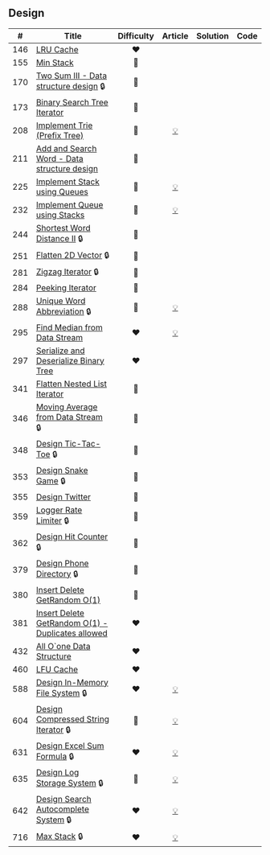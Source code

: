 
## Design

|#|Title|Difficulty|Article|Solution|Code|
|:---:|---|:---:|:---:|:---:|:---:|
|146|[LRU Cache](https://leetcode.com/problems/lru-cache) |❤️||||
|155|[Min Stack](https://leetcode.com/problems/min-stack) |💚||||
|170|[Two Sum III - Data structure design](https://leetcode.com/problems/two-sum-iii-data-structure-design) 🔒|💚||||
|173|[Binary Search Tree Iterator](https://leetcode.com/problems/binary-search-tree-iterator) |🧡||||
|208|[Implement Trie (Prefix Tree)](https://leetcode.com/problems/implement-trie-prefix-tree) |🧡|[💡](https://leetcode.com/articles/implement-trie-prefix-tree)|||
|211|[Add and Search Word - Data structure design](https://leetcode.com/problems/add-and-search-word-data-structure-design) |🧡||||
|225|[Implement Stack using Queues](https://leetcode.com/problems/implement-stack-using-queues) |💚|[💡](https://leetcode.com/articles/implement-stack-using-queues)|||
|232|[Implement Queue using Stacks](https://leetcode.com/problems/implement-queue-using-stacks) |💚|[💡](https://leetcode.com/articles/implement-queue-using-stacks)|||
|244|[Shortest Word Distance II](https://leetcode.com/problems/shortest-word-distance-ii) 🔒|🧡||||
|251|[Flatten 2D Vector](https://leetcode.com/problems/flatten-2d-vector) 🔒|🧡||||
|281|[Zigzag Iterator](https://leetcode.com/problems/zigzag-iterator) 🔒|🧡||||
|284|[Peeking Iterator](https://leetcode.com/problems/peeking-iterator) |🧡||||
|288|[Unique Word Abbreviation](https://leetcode.com/problems/unique-word-abbreviation) 🔒|🧡|[💡](https://leetcode.com/articles/unique-word-abbreviation)|||
|295|[Find Median from Data Stream](https://leetcode.com/problems/find-median-from-data-stream) |❤️|[💡](https://leetcode.com/articles/find-median-from-data-stream)|||
|297|[Serialize and Deserialize Binary Tree](https://leetcode.com/problems/serialize-and-deserialize-binary-tree) |❤️||||
|341|[Flatten Nested List Iterator](https://leetcode.com/problems/flatten-nested-list-iterator) |🧡||||
|346|[Moving Average from Data Stream](https://leetcode.com/problems/moving-average-from-data-stream) 🔒|💚||||
|348|[Design Tic-Tac-Toe](https://leetcode.com/problems/design-tic-tac-toe) 🔒|🧡||||
|353|[Design Snake Game](https://leetcode.com/problems/design-snake-game) 🔒|🧡||||
|355|[Design Twitter](https://leetcode.com/problems/design-twitter) |🧡||||
|359|[Logger Rate Limiter](https://leetcode.com/problems/logger-rate-limiter) 🔒|💚||||
|362|[Design Hit Counter](https://leetcode.com/problems/design-hit-counter) 🔒|🧡||||
|379|[Design Phone Directory](https://leetcode.com/problems/design-phone-directory) 🔒|🧡||||
|380|[Insert Delete GetRandom O(1)](https://leetcode.com/problems/insert-delete-getrandom-o1) |🧡||||
|381|[Insert Delete GetRandom O(1) - Duplicates allowed](https://leetcode.com/problems/insert-delete-getrandom-o1-duplicates-allowed) |❤️||||
|432|[All O`one Data Structure](https://leetcode.com/problems/all-oone-data-structure) |❤️||||
|460|[LFU Cache](https://leetcode.com/problems/lfu-cache) |❤️||||
|588|[Design In-Memory File System](https://leetcode.com/problems/design-in-memory-file-system) 🔒|❤️|[💡](https://leetcode.com/articles/design-in-memory-file-system)|||
|604|[Design Compressed String Iterator](https://leetcode.com/problems/design-compressed-string-iterator) 🔒|💚|[💡](https://leetcode.com/articles/desing-compressed-string-iterator)|||
|631|[Design Excel Sum Formula](https://leetcode.com/problems/design-excel-sum-formula) 🔒|❤️|[💡](https://leetcode.com/articles/design-excel-sum-formula)|||
|635|[Design Log Storage System](https://leetcode.com/problems/design-log-storage-system) 🔒|🧡|[💡](https://leetcode.com/articles/design-log-storage)|||
|642|[Design Search Autocomplete System](https://leetcode.com/problems/design-search-autocomplete-system) 🔒|❤️|[💡](https://leetcode.com/articles/design-search-autocomplete-system)|||
|716|[Max Stack](https://leetcode.com/problems/max-stack) 🔒|❤️|[💡](https://leetcode.com/articles/max-stack)|||

